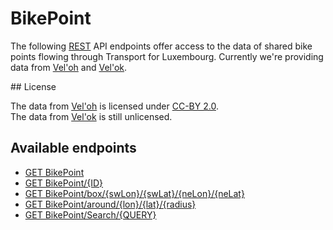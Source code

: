 # BikePoint
The following [REST](https://en.wikipedia.org/wiki/Representational_state_transfer) API endpoints offer access to the data of shared bike points flowing through Transport for Luxembourg.
Currently we're providing data from [Vel'oh](https://developer.jcdecaux.com/#/opendata/vls) and [Vel'ok](http://www.velok.lu/).

## License

The data from [Vel'oh](https://developer.jcdecaux.com/#/opendata/vls) is licensed under [CC-BY 2.0](https://creativecommons.org/licenses/by/2.0/).<br />
The data from [Vel'ok](http://www.velok.lu/) is still unlicensed.

## Available endpoints

- [GET BikePoint](/RESTAPIs/BikePoint/index.md)
- [GET BikePoint/{ID}](/RESTAPIs/BikePoint/id.md)
- [GET BikePoint/box/{swLon}/{swLat}/{neLon}/{neLat}](/RESTAPIs/BikePoint/box.md)
- [GET BikePoint/around/{lon}/{lat}/{radius}](/RESTAPIs/BikePoint/around.md)
- [GET BikePoint/Search/{QUERY}](/RESTAPIs/BikePoint/search.md)
